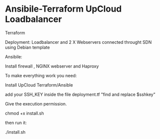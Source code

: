 # Ansibile-Terraform UpCloud Loadbalancer

Terraform 

Deployment: Loadbalancer and 2 X Webservers connected throught SDN using Debian template


Ansibile:

Install firewall , NGINX webserver and Haproxy  


To make everything work you need:

Install UpCloud Terraform/Ansible 

add your SSH_KEY inside the file deployment.tf "find and replace $sshkey"

Give the execution permission.

chmod +x install.sh

then run it:

./install.sh

 
 
